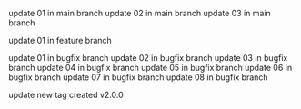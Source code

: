 update 01 in main branch
update 02 in main branch
update 03 in main branch

update 01 in feature branch

update 01 in bugfix branch
update 02 in bugfix branch
update 03 in bugfix branch
update 04 in bugfix branch
update 05 in bugfix branch
update 06 in bugfix branch
update 07 in bugfix branch
update 08 in bugfix branch

update new tag created v2.0.0
